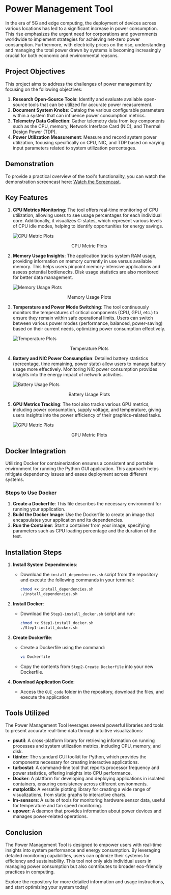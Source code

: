 # Power Management Tool

In the era of 5G and edge computing, the deployment of devices across various locations has led to a significant increase in power consumption. This rise emphasizes the urgent need for corporations and governments worldwide to implement strategies for achieving net-zero power consumption. Furthermore, with electricity prices on the rise, understanding and managing the total power drawn by systems is becoming increasingly crucial for both economic and environmental reasons.

## Project Objectives

This project aims to address the challenges of power management by focusing on the following objectives:

1. **Research Open-Source Tools**: Identify and evaluate available open-source tools that can be utilized for accurate power measurement.
2. **Document System Knobs**: Catalog the various configurable parameters within a system that can influence power consumption metrics.
3. **Telemetry Data Collection**: Gather telemetry data from key components such as the CPU, memory, Network Interface Card (NIC), and Thermal Design Power (TDP).
4. **Power Utilization Measurement**: Measure and record system power utilization, focusing specifically on CPU, NIC, and TDP based on varying input parameters related to system utilization percentages.

## Demonstration

To provide a practical overview of the tool's functionality, you can watch the demonstration screencast here: [Watch the Screencast](#).

## Key Features

1. **CPU Metrics Monitoring**: The tool offers real-time monitoring of CPU utilization, allowing users to see usage percentages for each individual core. Additionally, it visualizes C-states, which represent various levels of CPU idle modes, helping to identify opportunities for energy savings.

   ![CPU Metric Plots](Images/cpu.png)
   <div align="center">CPU Metric Plots</div>

2. **Memory Usage Insights**: The application tracks system RAM usage, providing information on memory currently in use versus available memory. This helps users pinpoint memory-intensive applications and assess potential bottlenecks. Disk usage statistics are also monitored for better data management.

   ![Memory Usage Plots](Images/memory.png)
   <div align="center">Memory Usage Plots</div>

3. **Temperature and Power Mode Switching**: The tool continuously monitors the temperatures of critical components (CPU, GPU, etc.) to ensure they remain within safe operational limits. Users can switch between various power modes (performance, balanced, power-saving) based on their current needs, optimizing power consumption effectively.

   ![Temperature Plots](Images/temp.png)
   <div align="center">Temperature Plots</div>

4. **Battery and NIC Power Consumption**: Detailed battery statistics (percentage, time remaining, power state) allow users to manage battery usage more effectively. Monitoring NIC power consumption provides insights into the energy impact of network activities.

   ![Battery Usage Plots](Images/battery.png)
   <div align="center">Battery Usage Plots</div>

5. **GPU Metrics Tracking**: The tool also tracks various GPU metrics, including power consumption, supply voltage, and temperature, giving users insights into the power efficiency of their graphics-related tasks.

   ![GPU Metric Plots](Images/gpu.png)
   <div align="center">GPU Metric Plots</div>

## Docker Integration

Utilizing Docker for containerization ensures a consistent and portable environment for running the Python GUI application. This approach helps mitigate dependency issues and eases deployment across different systems.

### Steps to Use Docker

1. **Create a Dockerfile**: This file describes the necessary environment for running your application.
2. **Build the Docker Image**: Use the Dockerfile to create an image that encapsulates your application and its dependencies.
3. **Run the Container**: Start a container from your image, specifying parameters such as CPU loading percentage and the duration of the test.

## Installation Steps

1. **Install System Dependencies**:
   - Download the `install_dependencies.sh` script from the repository and execute the following commands in your terminal:
     ```bash
     chmod +x install_dependencies.sh
     ./install_dependencies.sh
     ```

2. **Install Docker**:
   - Download the `Step1-install_docker.sh` script and run:
     ```bash
     chmod +x Step1-install_docker.sh
     ./Step1-install_docker.sh
     ```

3. **Create Dockerfile**:
   - Create a Dockerfile using the command:
     ```bash
     vi Dockerfile
     ```
   - Copy the contents from `Step2-Create Dockerfile` into your new Dockerfile.

4. **Download Application Code**:
   - Access the `GUI_code` folder in the repository, download the files, and execute the application.

## Tools Utilized

The Power Management Tool leverages several powerful libraries and tools to present accurate real-time data through intuitive visualizations:

- **psutil**: A cross-platform library for retrieving information on running processes and system utilization metrics, including CPU, memory, and disk.
- **tkinter**: The standard GUI toolkit for Python, which provides the components necessary for creating interactive applications.
- **turbostat**: A command-line tool that reports processor frequency and power statistics, offering insights into CPU performance.
- **Docker**: A platform for developing and deploying applications in isolated containers, ensuring consistency across different environments.
- **matplotlib**: A versatile plotting library for creating a wide range of visualizations, from static graphs to interactive charts.
- **lm-sensors**: A suite of tools for monitoring hardware sensor data, useful for temperature and fan speed monitoring.
- **upower**: A daemon that provides information about power devices and manages power-related operations.

## Conclusion

The Power Management Tool is designed to empower users with real-time insights into system performance and energy consumption. By leveraging detailed monitoring capabilities, users can optimize their systems for efficiency and sustainability. This tool not only aids individual users in managing power consumption but also contributes to broader eco-friendly practices in computing.

Explore the repository for more detailed information and usage instructions, and start optimizing your system today!
